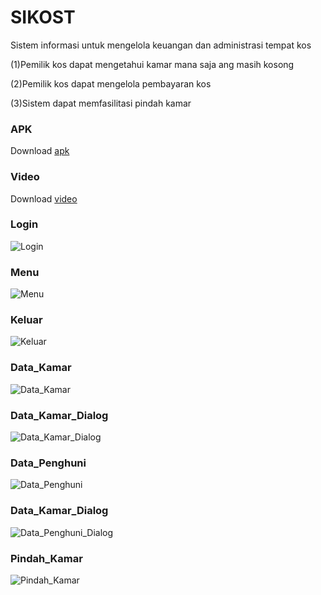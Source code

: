 # SIKOST

Sistem informasi untuk mengelola keuangan dan administrasi tempat kos

(1)Pemilik kos dapat mengetahui kamar mana saja ang masih kosong

(2)Pemilik kos dapat mengelola pembayaran kos

(3)Sistem dapat memfasilitasi pindah kamar

### APK
Download [apk](https://github.com/dzakybd/SIKOST/blob/master/Dokumentasi-v1/APK-v1.apk?raw=true)

### Video
Download [video](https://github.com/dzakybd/SIKOST/blob/master/Dokumentasi-v1/Video-v1.mp4?raw=true)

### Login
![Login](https://github.com/dzakybd/SIKOST/blob/master/Dokumentasi-v1/Screenshot-v1/Login.png?raw=true)

### Menu
![Menu](https://github.com/dzakybd/SIKOST/blob/master/Dokumentasi-v1/Screenshot-v1/Menu.png?raw=true)

### Keluar
![Keluar](https://github.com/dzakybd/SIKOST/blob/master/Dokumentasi-v1/Screenshot-v1/Menu.png?raw=true)

### Data_Kamar
![Data_Kamar](https://github.com/dzakybd/SIKOST/blob/master/Dokumentasi-v1/Screenshot-v1/Data_Kamar.png?raw=true)

### Data_Kamar_Dialog
![Data_Kamar_Dialog](https://github.com/dzakybd/SIKOST/blob/master/Dokumentasi-v1/Screenshot-v1/Data_Kamar_Dialog.png?raw=true)

### Data_Penghuni
![Data_Penghuni](https://github.com/dzakybd/SIKOST/blob/master/Dokumentasi-v1/Screenshot-v1/Data_Penghuni.png?raw=true)

### Data_Kamar_Dialog
![Data_Penghuni_Dialog](https://github.com/dzakybd/SIKOST/blob/master/Dokumentasi-v1/Screenshot-v1/Data_Penghuni_Dialog.png?raw=true)

### Pindah_Kamar
![Pindah_Kamar](https://github.com/dzakybd/SIKOST/blob/master/Dokumentasi-v1/Screenshot-v1/Pindah_Kamar.png?raw=true)
